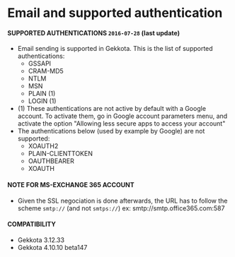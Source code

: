 # Email and supported authentication

#### **SUPPORTED AUTHENTICATIONS** `2016-07-28` (last update)
- Email sending is supported in Gekkota. This is the list of supported authentications:
	- GSSAPI
	- CRAM-MD5
	- NTLM
	- MSN
	- PLAIN (1)
	- LOGIN (1)
- (1) These authentications are not active by default with a Google account. To activate them, go in Google account parameters menu, and activate the option "Allowing less secure apps to access your account"
- The authentications below (used by example by Google) are not supported:
	- XOAUTH2
	- PLAIN-CLIENTTOKEN
	- OAUTHBEARER
	- XOAUTH
#### **NOTE FOR MS-EXCHANGE 365 ACCOUNT**
- Given the SSL negociation is done afterwards, the URL has to follow the scheme ```smtp://``` (and not ```smtps://```)
	ex: smtp://smtp.office365.com:587
#### **COMPATIBILITY**
- Gekkota 3.12.33
- Gekkota 4.10.10 beta147
